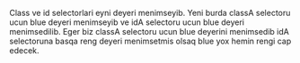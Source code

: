Class ve id selectorlari eyni deyeri menimseyib. Yeni burda classA selectoru ucun blue deyeri menimseyib ve idA selectoru ucun blue deyeri menimsedilib. Eger biz classA selectoru ucun blue deyerini menimsedib idA selectoruna basqa reng deyeri menimsetmis olsaq blue yox hemin rengi cap edecek.
